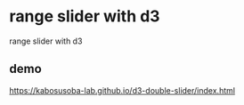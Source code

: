# range slider with d3

range slider with d3

## demo
https://kabosusoba-lab.github.io/d3-double-slider/index.html
